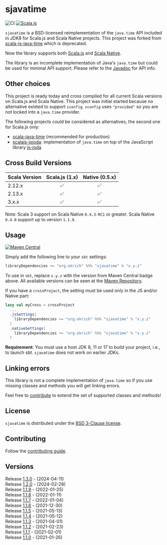 # sjavatime

![CI](https://github.com/ekrich/sjavatime/workflows/CI/badge.svg)
[![Scala.js](https://www.scala-js.org/assets/badges/scalajs-1.0.0.svg)](https://www.scala-js.org)

`sjavatime` is a BSD-licensed reimplementation of the `java.time` API
included in JDK8 for Scala.js and Scala Native projects. This project was forked from
[scala-js-java-time](https://github.com/scala-js/scala-js-java-time) which is deprecated.

Now the library supports both [Scala.js](https://www.scala-js.org/) and [Scala Native](https://scala-native.readthedocs.io/).

The library is an incomplete implementation of Java's `java.time` but could be used for minimal API support.
Please refer to the
[Javadoc](https://docs.oracle.com/javase/8/docs/api/java/time/package-summary.html) for API info.


## Other choices
This project is ready today and cross compiled for all current Scala versions on Scala.js and Scala Native. This project was initial started because no alternative existed to support `sconfig`. `sconfig` uses `"provided"` so you are not locked into a `java.time` provider.

The following projects could be considered as alternatives, the second one for Scala.js only:

* [scala-java-time](https://github.com/cquiroz/scala-java-time) (recommended for production)
* [scalajs-jsjoda](https://github.com/zoepepper/scalajs-jsjoda): implementation of `java.time` on top of the JavaScript library [js-joda](https://github.com/js-joda/js-joda)

## Cross Build Versions

| Scala Version          | Scala.js (1.x)        | Native (0.5.x) |
| ---------------------- | :-------------------: | :----------------: |
| 2.12.x                 |          ✅           |         ✅         |
| 2.13.x                 |          ✅           |         ✅         |
| 3.x.x                  |          ✅           |         ✅         |

Note: Scala 3 support on Scala Native `0.4.3-RC1` or greater. Scala Native `0.4.0` support up to version `1.1.9`.

## Usage
[![Maven Central](https://img.shields.io/maven-central/v/org.ekrich/sjavatime_native0.5_2.13.svg)](https://maven-badges.herokuapp.com/maven-central/org.ekrich/sjavatime_native0.5_2.13)

Simply add the following line to your `sbt` settings:

```scala
libraryDependencies += "org.ekrich" %%% "sjavatime" % "x.y.z"
```

To use in `sbt`, replace `x.y.z` with the version from Maven Central badge above.
All available versions can be seen at the [Maven Repository](https://mvnrepository.com/artifact/org.ekrich/sjavatime).

If you have a `crossProject`, the setting must be used only in the JS and/or Native part:

```scala
lazy val myCross = crossProject
  ...
  .jsSettings(
    libraryDependencies += "org.ekrich" %%% "sjavatime" % "x.y.z"
  )
  .nativeSettings(
    libraryDependencies += "org.ekrich" %%% "sjavatime" % "x.y.z"
  )
```

**Requirement**: You must use a host JDK 8, 11 or 17 to *build* your project, i.e., to
launch sbt. `sjavatime` does not work on earlier JDKs.

## Linking errors

This library is not a complete implementation of `java.time` so if you use missing classes and methods you will get linking errors.

Feel free to [contribute](./CONTRIBUTING.md) to extend the set of supported
classes and methods!

## License

`sjavatime` is distributed under the
[BSD 3-Clause license](./LICENSE.txt).

## Contributing

Follow the [contributing guide](./CONTRIBUTING.md).

## Versions

Release [1.3.0](https://github.com/ekrich/sjavatime/releases/tag/v1.3.0) - (2024-04-11)<br/>
Release [1.2.0](https://github.com/ekrich/sjavatime/releases/tag/v1.2.0) - (2024-02-28)<br/>
Release [1.1.9](https://github.com/ekrich/sjavatime/releases/tag/v1.1.9) - (2022-01-25)<br/>
Release [1.1.8](https://github.com/ekrich/sjavatime/releases/tag/v1.1.8) - (2022-01-11)<br/>
Release [1.1.7](https://github.com/ekrich/sjavatime/releases/tag/v1.1.7) - (2022-01-04)<br/>
Release [1.1.6](https://github.com/ekrich/sjavatime/releases/tag/v1.1.6) - (2021-12-30)<br/>
Release [1.1.5](https://github.com/ekrich/sjavatime/releases/tag/v1.1.5) - (2021-05-13)<br/>
Release [1.1.4](https://github.com/ekrich/sjavatime/releases/tag/v1.1.4) - (2021-05-12)<br/>
Release [1.1.3](https://github.com/ekrich/sjavatime/releases/tag/v1.1.3) - (2021-04-01)<br/>
Release [1.1.2](https://github.com/ekrich/sjavatime/releases/tag/v1.1.2) - (2021-02-23)<br/>
Release [1.1.1](https://github.com/ekrich/sjavatime/releases/tag/v1.1.1) - (2021-02-01)<br/>
Release [1.1.0](https://github.com/ekrich/sjavatime/releases/tag/v1.1.0) - (2021-01-26)<br/>
